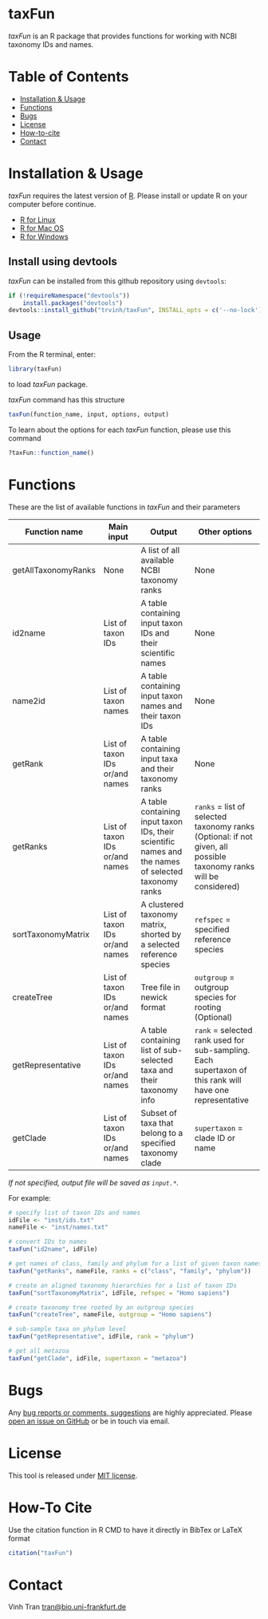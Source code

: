 # taxFun

*taxFun* is an R package that provides functions for working with NCBI taxonomy IDs and names.

# Table of Contents
* [Installation &amp; Usage](#installation--usage)
* [Functions](#functions)
* [Bugs](#bugs)
* [License](#license)
* [How-to-cite](#how-to-cite)
* [Contact](#contact)

# Installation & Usage
*taxFun* requires the latest version of [R](https://cran.r-project.org). Please install or update R on your computer before continue.

* [R for Linux](https://cran.r-project.org/bin/linux/)
* [R for Mac OS](https://cran.r-project.org/bin/macosx/)
* [R for Windows](https://cran.r-project.org/bin/windows/base/)

## Install using devtools
*taxFun* can be installed from this github repository using `devtools`:

```r
if (!requireNamespace("devtools"))
    install.packages("devtools")
devtools::install_github("trvinh/taxFun", INSTALL_opts = c('--no-lock'), build_vignettes = TRUE)
```

## Usage

From the R terminal, enter:
```r
library(taxFun)
```

to load *taxFun* package.

*taxFun* command has this structure
```r
taxFun(function_name, input, options, output)
```

To learn about the options for each *taxFun* function, please use this command
```r
?taxFun::function_name()
```

# Functions

These are the list of available functions in *taxFun* and their parameters

| Function name | <img width=400/>Main input | <img width=400/>Output | Other options |
|---|---|---|---|
| getAllTaxonomyRanks | None | A list of all available NCBI taxonomy ranks | None |
| id2name | List of taxon IDs | A table containing input taxon IDs and their scientific names | None |
| name2id | List of taxon names | A table containing input taxon names and their taxon IDs | None |
| getRank | List of taxon IDs or/and names | A table containing input taxa and their taxonomy ranks | None |
| getRanks | List of taxon IDs or/and names | A table containing input taxon IDs, their scientific names and the names of selected taxonomy ranks | `ranks` = list of selected taxonomy ranks (Optional: if not given, all possible taxonomy ranks will be considered) |
| sortTaxonomyMatrix | List of taxon IDs or/and names | A clustered taxonomy matrix, shorted by a selected reference species | `refspec` = specified reference species |
| createTree | List of taxon IDs or/and names | Tree file in newick format | `outgroup` = outgroup species for rooting (Optional) |
| getRepresentative | List of taxon IDs or/and names | A table containing list of sub-selected taxa and their taxonomy info | `rank` = selected rank used for sub-sampling. Each supertaxon of this rank will have one representative |
| getClade | List of taxon IDs or/and names | Subset of taxa that belong to a specified taxonomy clade | `supertaxon` = clade ID or name |

*If not specified, output file will be saved as `input.*`.*

For example:

```r
# specify list of taxon IDs and names
idFile <- "inst/ids.txt"
nameFile <- "inst/names.txt"

# convert IDs to names
taxFun("id2name", idFile)

# get names of class, family and phylum for a list of given taxon names
taxFun("getRanks", nameFile, ranks = c("class", "family", "phylum"))

# create an aligned taxonomy hierarchies for a list of taxon IDs
taxFun("sortTaxonomyMatrix", idFile, refspec = "Homo sapiens")

# create taxonomy tree rooted by an outgroup species
taxFun("createTree", nameFile, outgroup = "Homo sapiens")

# sub-sample taxa on phylum level
taxFun("getRepresentative", idFile, rank = "phylum")

# get all metazoa
taxFun("getClade", idFile, supertaxon = "metazoa")

```

# Bugs
Any [bug reports or comments, suggestions](https://github.com/BIONF/PhyloProfile/blob/master/CONTRIBUTING.md) are highly appreciated. Please [open an issue on GitHub](https://github.com/BIONF/PhyloProfile/issues/new) or be in touch via email.

# License
This tool is released under [MIT license](https://github.com/BIONF/PhyloProfile/blob/master/LICENSE).

# How-To Cite
Use the citation function in R CMD to have it directly in BibTex or LaTeX format
```r
citation("taxFun")
```
# Contact
Vinh Tran
tran@bio.uni-frankfurt.de
